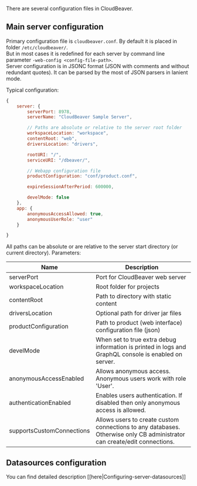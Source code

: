 There are several configuration files in CloudBeaver.

## Main server configuration 

Primary configuration file is `cloudbeaver.conf`. By default it is placed in folder `/etc/cloudbeaver/`.  
But in most cases it is redefined for each server by command line parameter `-web-config <config-file-path>`.  
Server configuration is in JSONC format (JSON with comments and without redundant quotes). It can be parsed by the most of JSON parsers in lanient mode.  

Typical configuration:
```js
{
    server: {
        serverPort: 8978,
        serverName: "CloudBeaver Sample Server",

        // Paths are absolute or relative to the server root folder
        workspaceLocation: "workspace",
        contentRoot: "web",
        driversLocation: "drivers",

        rootURI: "/",
        serviceURI: "/dbeaver/",

        // Webapp configuration file
        productConfiguration: "conf/product.conf",

        expireSessionAfterPeriod: 600000,

        develMode: false
    },
    app: {
        anonymousAccessAllowed: true,
        anonymousUserRole: "user"
    }

}
```

All paths can be absolute or are relative to the server start directory (or current directory).
Parameters:

Name|Description
---|---
serverPort | Port for CloudBeaver web server
workspaceLocation | Root folder for projects
contentRoot | Path to directory with static content
driversLocation | Optional path for driver jar files
productConfiguration | Path to product (web interface) configuration file (json)
develMode | When set to true extra debug information is printed in logs and GraphQL console is enabled on server.
anonymousAccessEnabled | Allows anonymous access. Anonymous users work with role 'User'.
authenticationEnabled | Enables users authentication. If disabled then only anonymous access is allowed.
supportsCustomConnections | Allows users to create custom connections to any databases. Otherwise only CB administrator can create/edit connections.

## Datasources configuration 

You can find detailed description [[here|Configuring-server-datasources]]